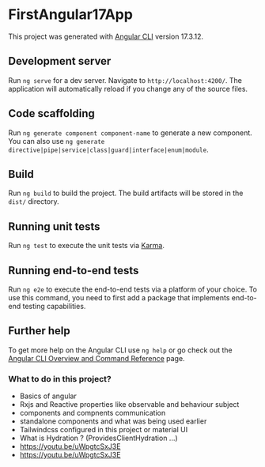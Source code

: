 # FirstAngular17App

This project was generated with [Angular CLI](https://github.com/angular/angular-cli) version 17.3.12.

## Development server

Run `ng serve` for a dev server. Navigate to `http://localhost:4200/`. The application will automatically reload if you change any of the source files.

## Code scaffolding

Run `ng generate component component-name` to generate a new component. You can also use `ng generate directive|pipe|service|class|guard|interface|enum|module`.

## Build

Run `ng build` to build the project. The build artifacts will be stored in the `dist/` directory.

## Running unit tests

Run `ng test` to execute the unit tests via [Karma](https://karma-runner.github.io).

## Running end-to-end tests

Run `ng e2e` to execute the end-to-end tests via a platform of your choice. To use this command, you need to first add a package that implements end-to-end testing capabilities.

## Further help

To get more help on the Angular CLI use `ng help` or go check out the [Angular CLI Overview and Command Reference](https://angular.io/cli) page.


### What to do in this project?

- Basics of angular
- Rxjs and Reactive properties like observable and behaviour subject
- components and compnents communication
- standalone components and what was being used earlier
- Tailwindcss configured in this project or material UI
- What is Hydration ? (ProvidesClientHydration ...)
-  https://youtu.be/uWpgtcSxJ3E
-  https://youtu.be/uWpgtcSxJ3E

